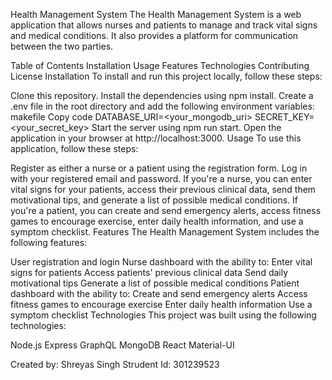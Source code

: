 Health Management System
The Health Management System is a web application that allows nurses and patients to manage and track vital signs and medical conditions. It also provides a platform for communication between the two parties.

Table of Contents
Installation
Usage
Features
Technologies
Contributing
License
Installation
To install and run this project locally, follow these steps:

Clone this repository.
Install the dependencies using npm install.
Create a .env file in the root directory and add the following environment variables:
makefile
Copy code
DATABASE_URI=<your_mongodb_uri>
SECRET_KEY=<your_secret_key>
Start the server using npm run start.
Open the application in your browser at http://localhost:3000.
Usage
To use this application, follow these steps:

Register as either a nurse or a patient using the registration form.
Log in with your registered email and password.
If you're a nurse, you can enter vital signs for your patients, access their previous clinical data, send them motivational tips, and generate a list of possible medical conditions.
If you're a patient, you can create and send emergency alerts, access fitness games to encourage exercise, enter daily health information, and use a symptom checklist.
Features
The Health Management System includes the following features:

User registration and login
Nurse dashboard with the ability to:
Enter vital signs for patients
Access patients' previous clinical data
Send daily motivational tips
Generate a list of possible medical conditions
Patient dashboard with the ability to:
Create and send emergency alerts
Access fitness games to encourage exercise
Enter daily health information
Use a symptom checklist
Technologies
This project was built using the following technologies:

Node.js
Express
GraphQL
MongoDB
React
Material-UI

Created by: Shreyas Singh
Strudent Id: 301239523
